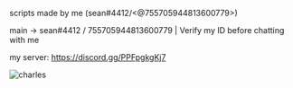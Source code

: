 scripts made by me (sean#4412/<@755705944813600779>)

main -> sean#4412 / 755705944813600779 | Verify my ID before chatting with me

my server: https://discord.gg/PPFpgkgKj7


![charles](https://user-images.githubusercontent.com/81285236/162644638-c928fc8e-6b97-482c-ae29-c1401409eb80.png)
